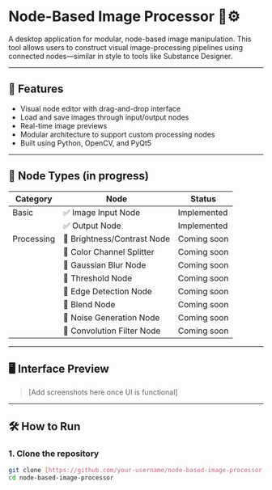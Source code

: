 # Node-Based Image Processor 🎨⚙️

A desktop application for modular, node-based image manipulation. This tool allows users to construct visual image-processing pipelines using connected nodes—similar in style to tools like Substance Designer.

---

## 🚀 Features

- Visual node editor with drag-and-drop interface
- Load and save images through input/output nodes
- Real-time image previews
- Modular architecture to support custom processing nodes
- Built using Python, OpenCV, and PyQt5

---

## 🧠 Node Types (in progress)

| Category         | Node                          | Status       |
|------------------|-------------------------------|--------------|
| Basic            | ✅ Image Input Node            | Implemented |
|                  | ✅ Output Node                 | Implemented |
| Processing       | 🔧 Brightness/Contrast Node    | Coming soon |
|                  | 🔧 Color Channel Splitter      | Coming soon |
|                  | 🔧 Gaussian Blur Node          | Coming soon |
|                  | 🔧 Threshold Node              | Coming soon |
|                  | 🔧 Edge Detection Node         | Coming soon |
|                  | 🔧 Blend Node                  | Coming soon |
|                  | 🔧 Noise Generation Node       | Coming soon |
|                  | 🔧 Convolution Filter Node     | Coming soon |

---

## 🖥️ Interface Preview

> [Add screenshots here once UI is functional]

---

## 🛠️ How to Run

### 1. Clone the repository

```bash
git clone [https://github.com/your-username/node-based-image-processor.git](https://github.com/SaanidhyaM/node-based-image-processor.git)
cd node-based-image-processor

